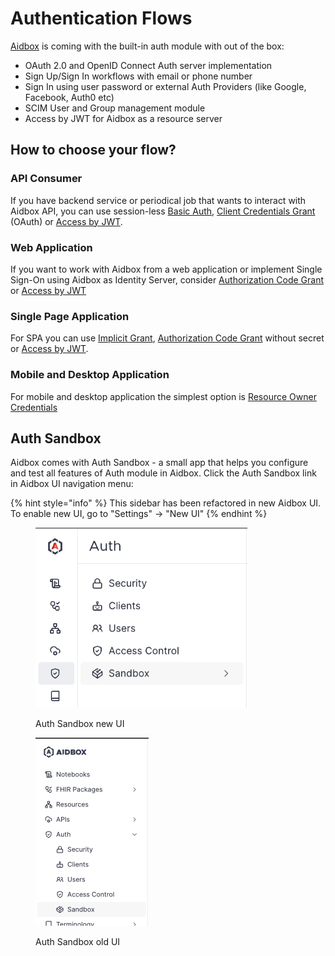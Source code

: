 # Authentication Flows

[Aidbox](https://www.health-samurai.io/aidbox) is coming with the built-in auth module with out of the box:

* OAuth 2.0 and OpenID Connect Auth server implementation
* Sign Up/Sign In workflows with email or phone number
* Sign In using user password or external Auth Providers (like Google, Facebook, Auth0 etc)
* SCIM User and Group management module
* Access by JWT for Aidbox as a resource server

## How to choose your flow?

### API Consumer

If you have backend service or periodical job that wants to interact with Aidbox API, you can use session-less [Basic Auth](basic-auth.md), [Client Credentials Grant](broken-reference) (OAuth) or [Access by JWT](broken-reference).

### Web Application

If you want to work with Aidbox from a web application or implement Single Sign-On using Aidbox as Identity Server, consider [Authorization Code Grant](broken-reference) or [Access by JWT](broken-reference)

### Single Page Application

For SPA you can use [Implicit Grant](broken-reference), [Authorization Code Grant](broken-reference) without secret or [Access by JWT](broken-reference).

### Mobile and Desktop Application

For mobile and desktop application the simplest option is [Resource Owner Credentials](broken-reference)

## Auth Sandbox

Aidbox comes with Auth Sandbox - a small app that helps you configure and test all features of Auth module in Aidbox. Click the Auth Sandbox link in Aidbox UI navigation menu:

{% hint style="info" %}
This sidebar has been refactored in new Aidbox UI. To enable new UI, go to "Settings" -> "New UI"
{% endhint %}

<div data-full-width="false"><figure><img src="../../../../.gitbook/assets/image (3).png" alt="" width="339"><figcaption><p>Auth Sandbox new UI</p></figcaption></figure> <figure><img src="../../../../.gitbook/assets/image (4).png" alt="" width="181"><figcaption><p>Auth Sandbox old UI</p></figcaption></figure></div>

